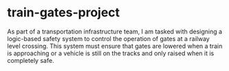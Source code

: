 # train-gates-project
As part of a transportation infrastructure team, I am tasked with designing a logic-based safety system to control the operation of gates at a railway level crossing. This system must ensure that gates are lowered when a train is approaching or a vehicle is still on the tracks and only raised when it is completely safe. 
